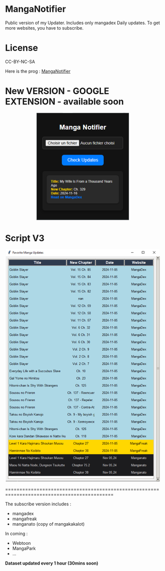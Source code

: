 # MangaNotifier
Public version of my Updater. Includes only mangadex Daily updates.  To get more websites, you have to subscribe.

# License
CC-BY-NC-SA

Here is the prog : [MangaNotifier](https://github.com/Ellimaaac/MangaNotifier/blob/main/MangaNotifier.py)

# New VERSION - GOOGLE EXTENSION - available soon
<p align="center"><img src="MNGE1.png" width="300" /> </p> 

# Script V3
<p align="center"><img src="GIMU3.png" width="500" /> </p> 

============================================================================================

The subscribe version includes : 
- mangadex
- mangafreak
- manganato (copy of mangakakalot)

In coming : 
- Webtoon
- MangaPark
- ...

**Dataset updated every 1 hour (30mins soon)**
